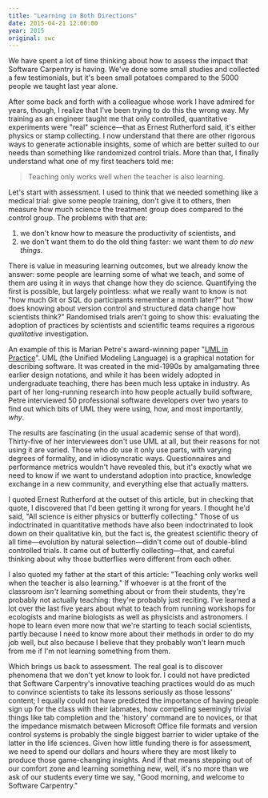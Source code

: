 ```yaml
---
title: "Learning in Both Directions"
date: 2015-04-21 12:00:00
year: 2015
original: swc
---
```

<p>
  We have spent a lot of time thinking about how to assess the impact that Software Carpentry is having.
  We've done some small studies and collected a few testimonials,
  but it's been small potatoes compared to the 5000 people we taught last year alone.
</p>
<p>
  After some back and forth with a colleague whose work I have admired for years,
  though,
  I realize that I've been trying to do this the wrong way.
  My training as an engineer taught me that
  only controlled, quantitative experiments were "real" science&mdash;that
  as Ernest Rutherford said,
  it's either physics or stamp collecting.
  I now understand that there are other rigorous ways to generate actionable insights,
  some of which are better suited to our needs than something like randomized control trials.
  More than that,
  I finally understand what one of my first teachers told me:
</p>
<blockquote>
  <p>
    Teaching only works well when the teacher is also learning.
  </p>
</blockquote>
<p>
  Let's start with assessment.
  I used to think that we needed something like a medical trial:
  give some people training,
  don't give it to others,
  then measure how much science the treatment group does compared to the control group.
  The problems with that are:
</p>
<ol>
  <li>
    we don't know how to measure the productivity of scientists, and
  </li>
  <li>
    we don't want them to do the old thing faster:
    we want them to <em>do new things</em>.
  </li>
</ol>
<p>
  There is value in measuring learning outcomes,
  but we already know the answer:
  some people are learning some of what we teach,
  and some of them are using it in ways that change how they do science.
  Quantifying the first is possible, but largely pointless:
  what we really want to know is not
  "how much Git or SQL do participants remember a month later?"
  but
  "how does knowing about version control and structured data change how scientists think?"
  Randomised trials aren't going to show this:
  evaluating the adoption of practices by scientists and scientific teams requires a rigorous <em>qualitative</em> investigation.
</p>
<p>
  An example of this is Marian Petre's award-winning paper
  "<a href="http://oro.open.ac.uk/35805/8/UML%20in%20practice%208.pdf">UML in Practice</a>".
  UML (the Unified Modeling Language) is a graphical notation for describing software.
  It was created in the mid-1990s by amalgamating three earlier design notations,
  and while it has been widely adopted in undergraduate teaching,
  there has been much less uptake in industry.
  As part of her long-running research into how people actually build software,
  Petre interviewed 50 professional software developers over two years
  to find out which bits of UML they were using, how, and most importantly, <em>why</em>.
</p>
<p>
  The results are fascinating (in the usual academic sense of that word).
  Thirty-five of her interviewees don't use UML at all,
  but their reasons for not using it are varied.
  Those who <em>do</em> use it only use parts,
  with varying degrees of formality,
  and in idiosyncratic ways.
  Questionnaires and performance metrics wouldn't have revealed this,
  but it's exactly what we need to know if we want to understand adoption into practice,
  knowledge exchange in a new community,
  and everything else that actually matters.
</p>
<p>
  I quoted Ernest Rutherford at the outset of this article,
  but in checking that quote,
  I discovered that I'd been getting it wrong for years.
  I thought he'd said,
  "All science is either physics or butterfly collecting."
  Those of us indoctrinated in quantitative methods have also been indoctrinated to look down on their qualitative kin,
  but the fact is,
  the greatest scientific theory of all time&mdash;evolution by natural selection&mdash;didn't come out of
  double-blind controlled trials.
  It came out of butterfly collecting&mdash;that,
  and careful thinking about why those butterflies were different from each other.
</p>
<p>
  I also quoted my father at the start of this article:
  "Teaching only works well when the teacher is also learning."
  If whoever is at the front of the classroom <em>isn't</em> learning something about or from their students,
  they're probably not actually teaching:
  they're probably just reciting.
  I've learned a lot over the last five years about what to teach
  from running workshops for ecologists and marine biologists
  as well as physicists and astronomers.
  I hope to learn even more now that we're starting to teach social scientists,
  partly because I need to know more about their methods in order to do my job well,
  but also because I believe that they probably won't learn much from me
  if I'm not learning something from them.
</p>
<p>
  Which brings us back to assessment.
  The real goal is to discover phenomena that we don't yet know to look for.
  I could not have predicted that Software Carpentry's innovative teaching practices
  would do as much to convince scientists to take its lessons seriously as those lessons' content;
  I equally could not have predicted the importance of having people sign up for the class with their labmates,
  how compelling seemingly trivial things like tab completion and the 'history' command are to novices,
  or that the impedance mismatch between Microsoft Office file formats and version control systems
  is probably the single biggest barrier to wider uptake of the latter in the life sciences.
  Given how little funding there is for assessment,
  we need to spend our dollars and hours where they are most likely to produce those game-changing insights.
  And if that means stepping out of our comfort zone and learning something new,
  well,
  it's no more than we ask of our students every time we say,
  "Good morning, and welcome to Software Carpentry."
</p>
